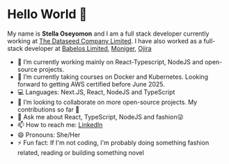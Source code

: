 # Hello World 👋

My name is **Stella Oseyomon** and I am a full stack developer currently working at [The Dataseed Company Limited](https://github.com/theseedfi). I have also worked as a full-stack developer at [Babelos Limited](https://github.com/babelosng), [Moniger](https://github.com/MonigerTech), [Ojira](https://github.com/ojira)

- 🔭 I’m currently working mainly on React-Typescript, NodeJS and open-source projects. 
- 🌱 I’m currently taking courses on Docker and Kubernetes. Looking forward to getting AWS certified before June 2025.
- 💻 Languages: Next.JS, React, NodeJS and TypeScript
- 👯 I’m looking to collaborate on more open-source projects. My contributions so far 🚀
- 💬 Ask me about React, TypeScript, NodeJS and fashion😜
- 📫 How to reach me:  [LinkedIn](https://www.linkedin.com/in/stella-oseyomon/)
- 😄 Pronouns: She/Her
- ⚡ Fun fact: If I'm not coding, I'm probably doing something fashion related, reading or building something novel
